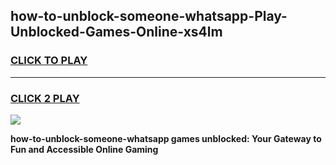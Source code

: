 
## how-to-unblock-someone-whatsapp-Play-Unblocked-Games-Online-xs4lm
<h3>
<a href="https://premium76.site?title=how-to-unblock-someone-whatsapp&ref=25A">CLICK TO PLAY</a></h3>
<hr>

<h3>
<a href="https://premium76.site?title=how-to-unblock-someone-whatsapp&ref=25A">CLICK 2 PLAY</a>
  
</h3>

<a href="https://premium76.site?title=how-to-unblock-someone-whatsapp&ref=25A"><img src="https://clearcache.store/games.png"></a>


**how-to-unblock-someone-whatsapp games unblocked: Your Gateway to Fun and Accessible Online Gaming**

